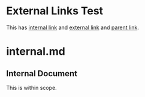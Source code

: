 # External Links Test

This has [internal link](#internal.md) and [external link](https://example.com) and [parent link](../outside.md).

# internal.md

## Internal Document

This is within scope.